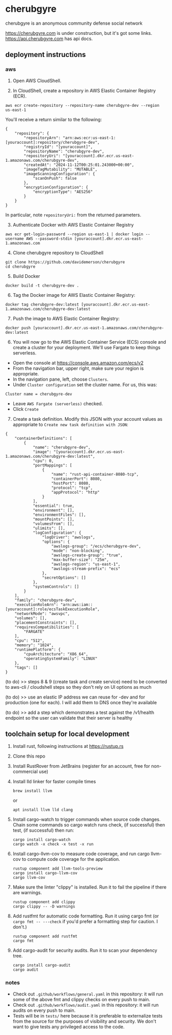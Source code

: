 # cherubgyre
cherubgyre is an anonymous community defense social network

https://cherubgyre.com is under construction, but it's got some links.
https://api.cherubgyre.com has api docs.

## deployment instructions

### aws

1. Open AWS CloudShell.

2. In CloudShell, create a repository in AWS Elastic Container Registry (ECR).
```
aws ecr create-repository --repository-name cherubgyre-dev --region us-east-1
```

You'll receive a return similar to the following:
```
{
    "repository": {
        "repositoryArn": "arn:aws:ecr:us-east-1:[youraccount]:repository/cherubgyre-dev",
        "registryId": "[youraccount]",
        "repositoryName": "cherubgyre-dev",
        "repositoryUri": "[youraccount].dkr.ecr.us-east-1.amazonaws.com/cherubgyre-dev",
        "createdAt": "2024-11-12T00:25:01.243000+00:00",
        "imageTagMutability": "MUTABLE",
        "imageScanningConfiguration": {
            "scanOnPush": false
        },
        "encryptionConfiguration": {
            "encryptionType": "AES256"
        }
    }
}
```
In particular, note `repositoryUri:` from the returned parameters.

3. Authenticate Docker with AWS Elastic Container Registry
```
aws ecr get-login-password --region us-east-1 | docker login --username AWS --password-stdin [youraccount].dkr.ecr.us-east-1.amazonaws.com
```

4. Clone cherubgyre repository to CloudShell
```
git clone https://github.com/davidemerson/cherubgyre
cd cherubgyre
```

5. Build Docker
```
docker build -t cherubgyre-dev .
```   

6. Tag the Docker image for AWS Elastic Container Registry:
```
docker tag cherubgyre-dev:latest [youraccount].dkr.ecr.us-east-1.amazonaws.com/cherubgyre-dev:latest
```

7. Push the image to AWS Elastic Container Registry:
```
docker push [youraccount].dkr.ecr.us-east-1.amazonaws.com/cherubgyre-dev:latest
```

6. You will now go to the AWS Elastic Container Service (ECS) console and create a cluster for your deployment. We'll use Fargate to keep things serverless.
- Open the console at https://console.aws.amazon.com/ecs/v2
- From the navigation bar, upper right, make sure your region is appropriate.
- In the navigation pane, left, choose `Clusters`.
- Under `Cluster configuration` set the cluster name. For us, this was:
```
Cluster name = cherubgyre-dev
```
- Leave `AWS Fargate (serverless)` checked.
- Click `Create`

7. Create a task definition. Modify this JSON with your account values as appropriate to `Create new task definition with JSON`:
```
{
    "containerDefinitions": [
        {
            "name": "cherubgyre-dev",
            "image": "[youraccount].dkr.ecr.us-east-1.amazonaws.com/cherubgyre-dev:latest",
            "cpu": 0,
            "portMappings": [
                {
                    "name": "rust-api-container-8080-tcp",
                    "containerPort": 8080,
                    "hostPort": 8080,
                    "protocol": "tcp",
                    "appProtocol": "http"
                }
            ],
            "essential": true,
            "environment": [],
            "environmentFiles": [],
            "mountPoints": [],
            "volumesFrom": [],
            "ulimits": [],
            "logConfiguration": {
                "logDriver": "awslogs",
                "options": {
                    "awslogs-group": "/ecs/cherubgyre-dev",
                    "mode": "non-blocking",
                    "awslogs-create-group": "true",
                    "max-buffer-size": "25m",
                    "awslogs-region": "us-east-1",
                    "awslogs-stream-prefix": "ecs"
                },
                "secretOptions": []
            },
            "systemControls": []
        }
    ],
    "family": "cherubgyre-dev",
    "executionRoleArn": "arn:aws:iam::[youraccount]:role/ecsTaskExecutionRole",
    "networkMode": "awsvpc",
    "volumes": [],
    "placementConstraints": [],
    "requiresCompatibilities": [
        "FARGATE"
    ],
    "cpu": "512",
    "memory": "1024",
    "runtimePlatform": {
        "cpuArchitecture": "X86_64",
        "operatingSystemFamily": "LINUX"
    },
    "tags": []
}
```

(to do) >> steps 8 & 9 (create task and create service) need to be converted to aws-cli / cloudshell steps so they don't rely on UI options as much

(to do) >> use an elastic IP address we can reuse for -dev and for production (one for each). I will add them to DNS once they're available

(to do) >> add a step which demonstrates a test against the /v1/health endpoint so the user can validate that their server is healthy


## toolchain setup for local development
1. Install rust, following instructions at https://rustup.rs
2. Clone this repo
3. Install RustRover from JetBrains (register for an account, free for non-commercial use)
4. Install lld linker for faster compile times
    ```
    brew install llvm
    ```
    or
    ```
    apt install llvm lld clang
    ```
    
5. Install cargo-watch to trigger commands when source code changes. Chain some commands so cargo watch runs check, (if successful) then test, (if successful) then run:
    ```
    cargo install cargo-watch
    cargo watch -x check -x test -x run
    ```
    
6. Install cargo-llvm-cov to measure code coverage, and run cargo llvm-cov to compute code coverage for the application.
   ```
   rustup component add llvm-tools-preview
   cargo install cargo-llvm-cov
   cargo llvm-cov
   ```
   
7. Make sure the linter "clippy" is installed. Run it to fail the pipeline if there are warnings.
   ```
   rustup component add clippy
   cargo clippy -- -D warnings
   ```
   
8. Add rustfmt for automatic code formatting. Run it using cargo fmt (or `cargo fmt -- ---check` if you'd prefer a formatting step for caution. I don't.)
   ```
   rustup component add rustfmt
   cargo fmt
   ```
   
9. Add cargo-audit for security audits. Run it to scan your dependency tree.
   ```
   cargo install cargo-audit
   cargo audit
   ```

### notes
- Check out `.github/workflows/general.yaml` in this repository: it will run some of the above fmt and clippy checks on every push to main.
- Check out `.github/workflows/audit.yaml` in this repository: it will run audits on every push to main.
- Tests will be in `tests/` here because it is preferable to externalize tests from the source for the purposes of visibility and security. We don't want to give tests any privileged access to the code.

